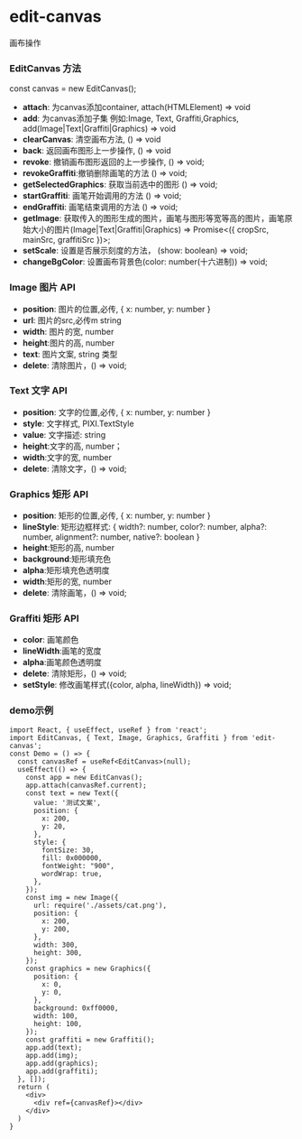 # edit-canvas
画布操作


### EditCanvas 方法

const canvas = new EditCanvas();
- **attach**: 为canvas添加container, attach(HTMLElement) => void
- **add**: 为canvas添加子集 例如:Image, Text, Graffiti,Graphics, add(Image|Text|Graffiti|Graphics) => void
- **clearCanvas**: 清空画布方法, () => void
- **back**: 返回画布图形上一步操作, () => void
- **revoke**: 撤销画布图形返回的上一步操作, () => void;
- **revokeGraffiti**:撤销删除画笔的方法 () => void;
- **getSelectedGraphics**: 获取当前选中的图形 () => void;
- **startGraffiti**: 画笔开始调用的方法 () => void;
- **endGraffiti**: 画笔结束调用的方法 () => void;
- **getImage**: 获取传入的图形生成的图片，画笔与图形等宽等高的图片，画笔原始大小的图片(Image|Text|Graffiti|Graphics) => Promise<({ cropSrc, mainSrc, graffitiSrc })>;
- **setScale**: 设置是否展示刻度的方法， (show: boolean) => void;
- **changeBgColor**: 设置画布背景色(color: number(十六进制)) => void;


### Image 图片 API

- **position**: 图片的位置,必传, { x: number, y: number }
- **url**: 图片的src,必传m string
- **width**: 图片的宽, number
- **height**:图片的高, number
- **text**: 图片文案, string 类型
- **delete**: 清除图片，() => void;


### Text 文字 API

- **position**: 文字的位置,必传, { x: number, y: number }
- **style**: 文字样式, PIXI.TextStyle
- **value**: 文字描述: string
- **height**:文字的高, number；
- **width**:文字的宽, number
- **delete**: 清除文字，() => void;


### Graphics 矩形 API

- **position**: 矩形的位置,必传, { x: number, y: number }
- **lineStyle**: 矩形边框样式: { width?: number, color?: number, alpha?: number, alignment?: number, native?: boolean }
- **height**:矩形的高, number
- **background**:矩形填充色
- **alpha**:矩形填充色透明度
- **width**:矩形的宽, number
- **delete**: 清除画笔，() => void;


### Graffiti 矩形 API

- **color**: 画笔颜色
- **lineWidth**:画笔的宽度
- **alpha**:画笔颜色透明度
- **delete**: 清除矩形，() => void;
- **setStyle**: 修改画笔样式({color, alpha, lineWidth}) => void;


### demo示例
```
import React, { useEffect, useRef } from 'react';
import EditCanvas, { Text, Image, Graphics, Graffiti } from 'edit-canvas';
const Demo = () => {
  const canvasRef = useRef<EditCanvas>(null);
  useEffect(() => {
    const app = new EditCanvas();
    app.attach(canvasRef.current);
    const text = new Text({
      value: '测试文案',
      position: {
        x: 200,
        y: 20,
      },
      style: {
        fontSize: 30,
        fill: 0x000000,
        fontWeight: "900",
        wordWrap: true,
      },
    });
    const img = new Image({
      url: require('./assets/cat.png'),
      position: {
        x: 200,
        y: 200,
      },
      width: 300,
      height: 300,
    });
    const graphics = new Graphics({
      position: {
        x: 0,
        y: 0,
      },
      background: 0xff0000,
      width: 100,
      height: 100,
    });
    const graffiti = new Graffiti();
    app.add(text);
    app.add(img);
    app.add(graphics);
    app.add(graffiti);
  }, []);
  return (
    <div>
      <div ref={canvasRef}></div>
    </div>
  )
}


```